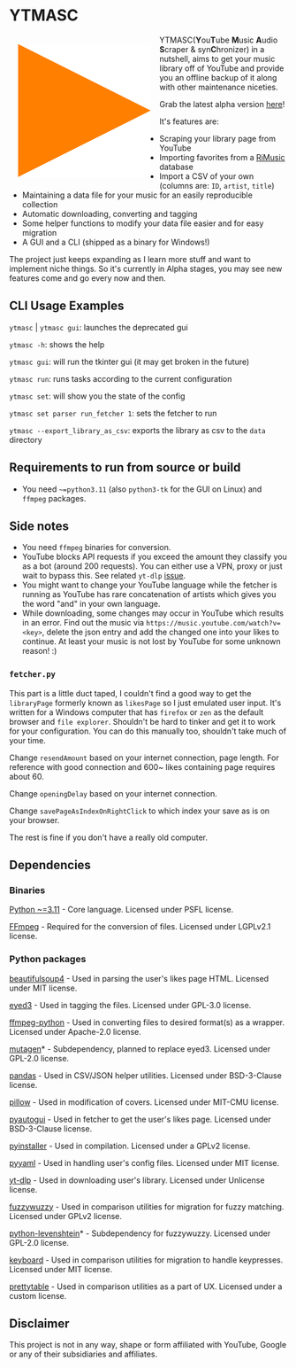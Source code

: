 # YTMASC

<a href="#"><img alt="horrible orange triangle" style="padding:16px;" align="left" src="assets/icon.svg"></a>

YTMASC(**Y**ou**T**ube **M**usic **A**udio **S**craper & syn**C**hronizer) in a nutshell, aims to get your music library off of YouTube and provide you an offline backup of it along with other maintenance niceties.

Grab the latest alpha version [here](https://github.com/Egezenn/YTMASC/releases)!

It's features are:

- Scraping your library page from YouTube
- Importing favorites from a [RiMusic](https://github.com/fast4x/RiMusic) database
- Import a CSV of your own (columns are: `ID`, `artist`, `title`)
- Maintaining a data file for your music for an easily reproducible collection
- Automatic downloading, converting and tagging
- Some helper functions to modify your data file easier and for easy migration
- A GUI and a CLI (shipped as a binary for Windows!)

The project just keeps expanding as I learn more stuff and want to implement niche things. So it's currently in Alpha stages, you may see new features come and go every now and then.

## CLI Usage Examples

`ytmasc` | `ytmasc gui`: launches the deprecated gui

`ytmasc -h`: shows the help

`ytmasc gui`: will run the tkinter gui (it may get broken in the future)

`ytmasc run`: runs tasks according to the current configuration

`ytmasc set`: will show you the state of the config

`ytmasc set parser run_fetcher 1`: sets the fetcher to run

`ytmasc --export_library_as_csv`: exports the library as csv to the `data` directory

## Requirements to run from source or build

- You need `~=python3.11` (also `python3-tk` for the GUI on Linux) and `ffmpeg` packages.

## Side notes

- You need `ffmpeg` binaries for conversion.
- YouTube blocks API requests if you exceed the amount they classify you as a bot (around 200 requests). You can either use a VPN, proxy or just wait to bypass this. See related `yt-dlp` [issue](https://github.com/yt-dlp/yt-dlp/issues/10128).
- You might want to change your YouTube language while the fetcher is running as YouTube has rare concatenation of artists which gives you the word "and" in your own language.
- While downloading, some changes may occur in YouTube which results in an error.
Find out the music via `https://music.youtube.com/watch?v=<key>`, delete the json entry and add the changed one into your likes to continue. At least your music is not lost by YouTube for some unknown reason! :\)

### `fetcher.py`

This part is a little duct taped, I couldn't find a good way to get the `libraryPage` formerly known as `likesPage` so I just emulated user input. It's written for a Windows computer that has `firefox` or `zen` as the default browser and `file explorer`. Shouldn't be hard to tinker and get it to work for your configuration. You can do this manually too, shouldn't take much of your time.

Change `resendAmount` based on your internet connection, page length. For reference with good connection and 600~ likes containing page requires about 60.

Change `openingDelay` based on your internet connection.

Change `savePageAsIndexOnRightClick` to which index your save as is on your browser.

The rest is fine if you don't have a really old computer.

## Dependencies

### Binaries

[Python ~=3.11](https://www.python.org/) - Core language. Licensed under PSFL license.

[FFmpeg](https://ffmpeg.org/) - Required for the conversion of files. Licensed under LGPLv2.1 license.

### Python packages

[beautifulsoup4](https://www.crummy.com/software/BeautifulSoup/) - Used in parsing the user's likes page HTML. Licensed under MIT license.

[eyed3](https://github.com/nicfit/eyeD3) - Used in tagging the files. Licensed under GPL-3.0 license.

[ffmpeg-python](https://github.com/kkroening/ffmpeg-python) - Used in converting files to desired format(s) as a wrapper. Licensed under Apache-2.0 license.

[mutagen](https://github.com/quodlibet/mutagen)* - Subdependency, planned to replace eyed3. Licensed under GPL-2.0 license.

[pandas](https://github.com/pandas-dev/pandas) - Used in CSV/JSON helper utilities. Licensed under BSD-3-Clause license.

[pillow](https://github.com/python-pillow/Pillow) - Used in modification of covers. Licensed under MIT-CMU license.

[pyautogui](https://github.com/asweigart/pyautogui) - Used in fetcher to get the user's likes page. Licensed under BSD-3-Clause license.

[pyinstaller](https://github.com/pyinstaller/pyinstaller) - Used in compilation. Licensed under a GPLv2 license.

[pyyaml](https://github.com/yaml/pyyaml) - Used in handling user's config files. Licensed under MIT license.

[yt-dlp](https://github.com/yt-dlp/yt-dlp) - Used in downloading user's library. Licensed under Unlicense license.

[fuzzywuzzy](https://github.com/seatgeek/fuzzywuzzy) - Used in comparison utilities for migration for fuzzy matching. Licensed under GPLv2 license.

[python-levenshtein](https://github.com/rapidfuzz/python-Levenshtein)* - Subdependency for fuzzywuzzy. Licensed under GPL-2.0 license.

[keyboard](https://github.com/boppreh/keyboard) - Used in comparison utilities for migration to handle keypresses. Licensed under MIT license.

[prettytable](https://github.com/prettytable/prettytable) - Used in comparison utilities as a part of UX. Licensed under a custom license.

## Disclaimer

This project is not in any way, shape or form affiliated with YouTube, Google or any of their subsidiaries and affiliates.
